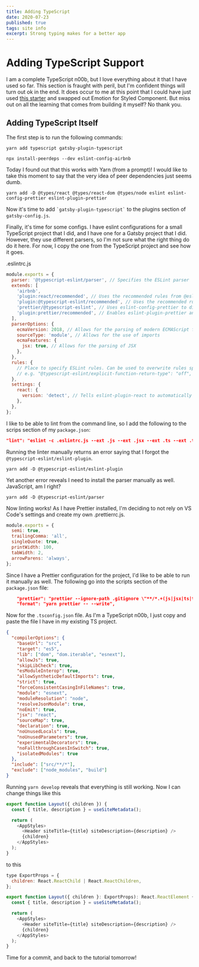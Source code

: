 ```yaml
---
title: Adding TypeScript
date: 2020-07-23
published: true
tags: site info
excerpt: Strong typing makes for a better app
---
```


# Adding TypeScript Support

I am a complete TypeScript n00b, but I love everything about it that I have used so far. This section is fraught with peril, but I'm confident things will turn out ok in the end. It does occur to me at this point that I could have just used [this starter](https://www.gatsbyjs.org/starters/tylergreulich/gatsby-typescript-mdx-prismjs-starter/) and swapped out Emotion for Styled Component. But miss out on all the learning that comes from building it myself? No thank you.

## Adding TypeScript Itself

The first step is to run the following commands:

```
yarn add typescript gatsby-plugin-typescript
```

```
npx install-peerdeps --dev eslint-config-airbnb
```

Today I found out that this works with Yarn (from a prompt)! I would like to take this moment to say that the very idea of peer dependencies just seems dumb.

```
yarn add -D @types/react @types/react-dom @types/node eslint eslint-config-prettier eslint-plugin-prettier
```

Now it's time to add `` `gatsby-plugin-typescript` `` to the plugins section of `gatsby-config.js`.

Finally, it's time for some configs. I have eslint configurations for a small TypeScript project that I did, and I have one for a Gatsby project that I did. However, they use different parsers, so I'm not sure what the right thing do do it here. For now, I copy the one from the TypeScript project and see how it goes.

.eslintrc.js

```javascript
module.exports = {
  parser: '@typescript-eslint/parser', // Specifies the ESLint parser
  extends: [
    'airbnb',
    'plugin:react/recommended', // Uses the recommended rules from @eslint-plugin-react
    'plugin:@typescript-eslint/recommended', // Uses the recommended rules from the @typescript-eslint/eslint-plugin
    'prettier/@typescript-eslint', // Uses eslint-config-prettier to disable ESLint rules from @typescript-eslint/eslint-plugin that would conflict with prettier
    'plugin:prettier/recommended', // Enables eslint-plugin-prettier and displays prettier errors as ESLint errors. Make sure this is always the last configuration in the extends array.
  ],
  parserOptions: {
    ecmaVersion: 2018, // Allows for the parsing of modern ECMAScript features
    sourceType: 'module', // Allows for the use of imports
    ecmaFeatures: {
      jsx: true, // Allows for the parsing of JSX
    },
  },
  rules: {
    // Place to specify ESLint rules. Can be used to overwrite rules specified from the extended configs
    // e.g. "@typescript-eslint/explicit-function-return-type": "off",
  },
  settings: {
    react: {
      version: 'detect', // Tells eslint-plugin-react to automatically detect the version of React to use
    },
  },
};
```

I like to be able to lint from the command line, so I add the following to the scrips section of my `package.json`:

```json
"lint": "eslint -c .eslintrc.js --ext .js --ext .jsx --ext .ts --ext .tsx --ignore-path .gitignore .",
```

Running the linter manually returns an error saying that I forgot the `@typescript-eslint/eslint-plugin`.

```
yarn add -D @typescript-eslint/eslint-plugin
```

Yet another error reveals I need to install the parser manually as well. JavaScript, am I right?

```
yarn add -D @typescript-eslint/parser
```

Now linting works! As I have Prettier installed, I'm deciding to not rely on VS Code's settings and create my own .prettierrc.js.

```javascript
module.exports = {
  semi: true,
  trailingComma: 'all',
  singleQuote: true,
  printWidth: 100,
  tabWidth: 2,
  arrowParens: 'always',
};
```

Since I have a Prettier configuration for the project, I'd like to be able to run it manually as well. The following go into the scripts section of the `package.json` file:

```json
    "prettier": "prettier --ignore-path .gitignore \"**/*.+(js|jsx|ts|tsx|json|css|scss)\"",
    "format": "yarn prettier -- --write",
```

Now for the `.tsconfig.json` file. As I'm a TypeScript n00b, I just copy and paste the file I have in my existing TS project.

```json
{
  "compilerOptions": {
    "baseUrl": "src",
    "target": "es5",
    "lib": ["dom", "dom.iterable", "esnext"],
    "allowJs": true,
    "skipLibCheck": true,
    "esModuleInterop": true,
    "allowSyntheticDefaultImports": true,
    "strict": true,
    "forceConsistentCasingInFileNames": true,
    "module": "esnext",
    "moduleResolution": "node",
    "resolveJsonModule": true,
    "noEmit": true,
    "jsx": "react",
    "sourceMap": true,
    "declaration": true,
    "noUnusedLocals": true,
    "noUnusedParameters": true,
    "experimentalDecorators": true,
    "noFallthroughCasesInSwitch": true,
    "isolatedModules": true
  },
  "include": ["src/**/*"],
  "exclude": ["node_modules", "build"]
}
```

Running `yarn develop` reveals that everything is still working. Now I can change things like this

```javascript
export function Layout({ children }) {
  const { title, description } = useSiteMetadata();

  return (
    <AppStyles>
      <Header siteTitle={title} siteDescription={description} />
      {children}
    </AppStyles>
  );
}
```

to this

```javascript
type ExportProps = {
  children: React.ReactChild | React.ReactChildren,
};

export function Layout({ children }: ExportProps): React.ReactElement {
  const { title, description } = useSiteMetadata();

  return (
    <AppStyles>
      <Header siteTitle={title} siteDescription={description} />
      {children}
    </AppStyles>
  );
}
```

Time for a commit, and back to the tutorial tomorrow!
